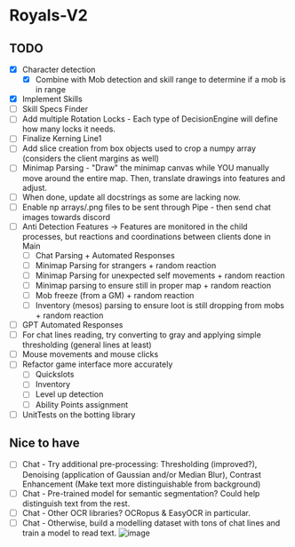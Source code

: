 # Royals-V2

## TODO
- [x] Character detection
  - [x] Combine with Mob detection and skill range to determine if a mob is in range
- [x] Implement Skills
- [ ] Skill Specs Finder
- [ ] Add multiple Rotation Locks - Each type of DecisionEngine will define how many locks it needs.
- [ ] Finalize Kerning Line1
- [ ] Add slice creation from box objects used to crop a numpy array (considers the client margins as well)
- [ ] Minimap Parsing - "Draw" the minimap canvas while YOU manually move around the entire map. Then, translate drawings into features and adjust.
- [ ] When done, update all docstrings as some are lacking now.
- [ ] Enable np arrays/.png files to be sent through Pipe - then send chat images towards discord
- [ ] Anti Detection Features -> Features are monitored in the child processes, but reactions and coordinations between clients done in Main
  - [ ] Chat Parsing + Automated Responses
  - [ ] Minimap Parsing for strangers + random reaction
  - [ ] Minimap Parsing for unexpected self movements + random reaction
  - [ ] Minimap parsing to ensure still in proper map + random reaction
  - [ ] Mob freeze (from a GM) + random reaction
  - [ ] Inventory (mesos) parsing to ensure loot is still dropping from mobs + random reaction
- [ ] GPT Automated Responses
- [ ] For chat lines reading, try converting to gray and applying simple thresholding (general lines at least)
- [ ] Mouse movements and mouse clicks
- [ ] Refactor game interface more accurately
  - [ ] Quickslots
  - [ ] Inventory
  - [ ] Level up detection
  - [ ] Ability Points assignment
- [ ] UnitTests on the botting library

## Nice to have
  - [ ] Chat - Try additional pre-processing: Thresholding (improved?), Denoising (application of Gaussian and/or Median Blur), Contrast Enhancement (Make text more distinguishable from background)
  - [ ] Chat - Pre-trained model for semantic segmentation? Could help distinguish text from the rest.
  - [ ] Chat - Other OCR libraries? OCRopus & EasyOCR in particular.
  - [ ] Chat - Otherwise, build a modelling dataset with tons of chat lines and train a model to read text.
![image](https://github.com/FlawlessNa/Royals-V2/assets/106719178/c2620077-d36e-4a8d-b39b-f200a196cd2e)
